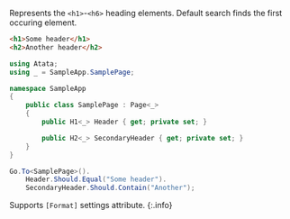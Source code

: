 Represents the `<h1>`-`<h6>` heading elements. Default search finds the first occuring element.

```html
<h1>Some header</h1>
<h2>Another header</h2>
```
```cs
using Atata;
using _ = SampleApp.SamplePage;

namespace SampleApp
{
    public class SamplePage : Page<_>
    {
        public H1<_> Header { get; private set; }

        public H2<_> SecondaryHeader { get; private set; }
    }
}
```
```cs
Go.To<SamplePage>().
    Header.Should.Equal("Some header").
    SecondaryHeader.Should.Contain("Another");
```

Supports `[Format]` settings attribute.
{:.info}